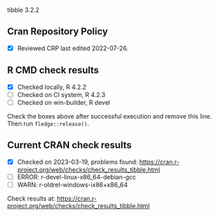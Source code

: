 tibble 3.2.2

## Cran Repository Policy

- [x] Reviewed CRP last edited 2022-07-26.

## R CMD check results

- [x] Checked locally, R 4.2.2
- [ ] Checked on CI system, R 4.2.3
- [ ] Checked on win-builder, R devel

Check the boxes above after successful execution and remove this line. Then run `fledge::release()`.

## Current CRAN check results

- [x] Checked on 2023-03-19, problems found: https://cran.r-project.org/web/checks/check_results_tibble.html
- [ ] ERROR: r-devel-linux-x86_64-debian-gcc
- [ ] WARN: r-oldrel-windows-ix86+x86_64

Check results at: https://cran.r-project.org/web/checks/check_results_tibble.html
